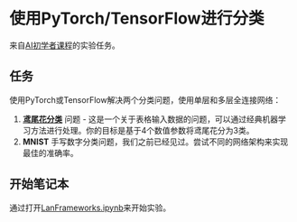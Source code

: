 # 使用PyTorch/TensorFlow进行分类

来自[AI初学者课程](https://github.com/microsoft/ai-for-beginners)的实验任务。

## 任务

使用PyTorch或TensorFlow解决两个分类问题，使用单层和多层全连接网络：

1. **[鸢尾花分类](https://en.wikipedia.org/wiki/Iris_flower_data_set)** 问题 - 这是一个关于表格输入数据的问题，可以通过经典机器学习方法进行处理。你的目标是基于4个数值参数将鸢尾花分为3类。
2. **MNIST** 手写数字分类问题，我们之前已经见过。尝试不同的网络架构来实现最佳的准确率。

## 开始笔记本

通过打开[LanFrameworks.ipynb](LabFrameworks.ipynb)来开始实验。